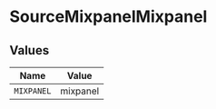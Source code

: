 # SourceMixpanelMixpanel


## Values

| Name       | Value      |
| ---------- | ---------- |
| `MIXPANEL` | mixpanel   |